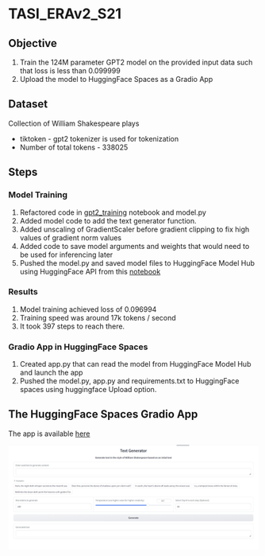 # TASI_ERAv2_S21

## Objective

1. Train the 124M parameter GPT2 model on the provided input data such that loss is less than 0.099999
2. Upload the model to HuggingFace Spaces as a Gradio App

## Dataset
Collection of William Shakespeare plays
- tiktoken - gpt2 tokenizer is used for tokenization
- Number of total tokens - 338025

## Steps


### Model Training
1. Refactored code in [gpt2_training](https://github.com/Azreal18/TSAI-ERAv2-S21/blob/main/gpt2_training.ipynb) notebook and model.py
2. Added model code to add the text generator function.
3. Added unscaling of GradientScaler before gradient clipping to fix high values of gradient norm values
4. Added code to save model arguments and weights that would need to be used for inferencing later
5. Pushed the model.py and saved model files to HuggingFace Model Hub using HuggingFace API from this [notebook](https://github.com/Azreal18/TSAI-ERAv2-S21/blob/main/gpt2_training.ipynb)

### Results
1. Model training achieved loss of 0.096994
2. Training speed was around 17k tokens / second
3. It took 397 steps to reach there.

### Gradio App in HuggingFace Spaces
1. Created app.py that can read the model  from HuggingFace Model Hub and launch the app
2. Pushed the model.py, app.py and requirements.txt to HuggingFace spaces using huggingface Upload option.

## The HuggingFace Spaces Gradio App

The app is available [here](https://huggingface.co/spaces/Azreal18/GPT2)  

![image](https://github.com/Azreal18/TSAI-ERAv2-S21/blob/main/imgs/GPT2_text.png)

